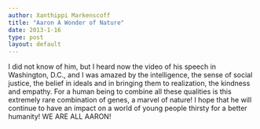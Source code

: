 ```yaml
---
author: Xanthippi Markenscoff
title: "Aaron A Wonder of Nature"
date: 2013-1-16
type: post
layout: default
---
```

I did not know of him, but I heard now the video of his speech in Washington, D.C., and I was amazed by the intelligence, the sense of social justice, the belief in ideals and in bringing them to realization, the kindness and empathy. For a human being to combine all these qualities is this extremely rare combination of genes, a marvel of nature! I hope that he will continue to have an impact on a world of young people thirsty for a better humanity!
WE ARE ALL AARON!